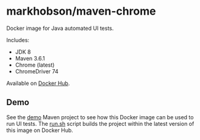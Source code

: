 # markhobson/maven-chrome

Docker image for Java automated UI tests.

Includes:

* JDK 8
* Maven 3.6.1
* Chrome (latest)
* ChromeDriver 74

Available on [Docker Hub](https://hub.docker.com/r/markhobson/maven-chrome/).

## Demo

See the [demo](demo) Maven project to see how this Docker image can be used to run UI tests. The [run.sh](demo/run.sh) script builds the project within the latest version of this image on Docker Hub.
